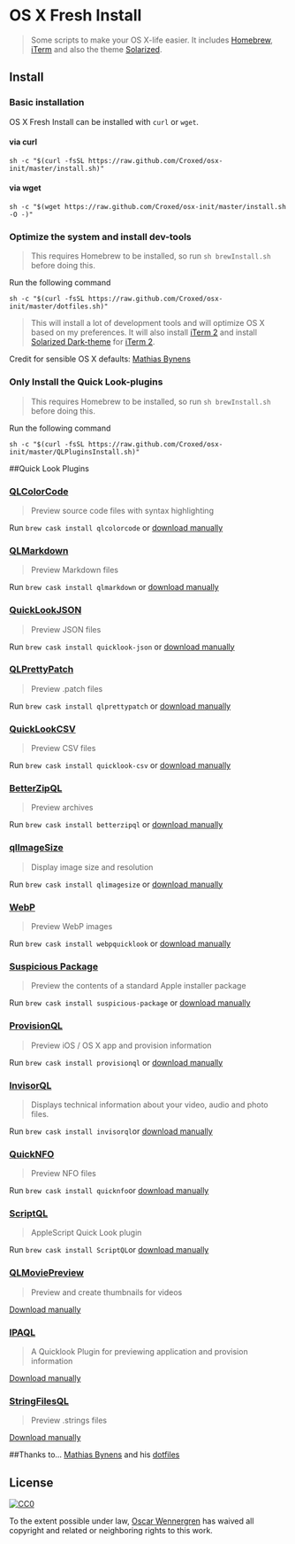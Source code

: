 # OS X Fresh Install
> Some scripts to make your OS X-life easier.
> It includes [Homebrew](brew.sh), [iTerm](https://www.iterm2.com) and also the theme [Solarized](http://ethanschoonover.com/solarized).

## Install

### Basic installation
OS X Fresh Install can be installed with `curl` or `wget`.

#### via curl 

```shell
sh -c "$(curl -fsSL https://raw.github.com/Croxed/osx-init/master/install.sh)"
```

#### via wget
```shell
sh -c "$(wget https://raw.github.com/Croxed/osx-init/master/install.sh -O -)"
```

### Optimize the system and install dev-tools
> This requires Homebrew to be installed, so run `sh brewInstall.sh` before doing this.
 
Run the following command


```shell
sh -c "$(curl -fsSL https://raw.github.com/Croxed/osx-init/master/dotfiles.sh)"
```

>This will install a lot of development tools and will optimize OS X based on my preferences. 
It will also install [iTerm 2](https://www.iterm2.com) and install [Solarized Dark-theme](https://github.com/altercation/solarized/tree/master/iterm2-colors-solarized) for [iTerm 2](https://www.iterm2.com).

Credit for sensible OS X defaults: 
[Mathias Bynens](https://mathiasbynens.be)

### Only Install the Quick Look-plugins
> This requires Homebrew to be installed, so run `sh brewInstall.sh` before doing this.

Run the following command

```shell
sh -c "$(curl -fsSL https://raw.github.com/Croxed/osx-init/master/QLPluginsInstall.sh)"
```

##Quick Look Plugins
### [QLColorCode](https://code.google.com/p/qlcolorcode/)

> Preview source code files with syntax highlighting

Run `brew cask install qlcolorcode` or [download manually](https://qlcolorcode.googlecode.com/files/QLColorCode-2.0.2.tgz)

### [QLMarkdown](https://github.com/toland/qlmarkdown)

> Preview Markdown files

Run `brew cask install qlmarkdown` or [download manually](https://github.com/downloads/toland/qlmarkdown/QLMarkdown-1.3.zip)


### [QuickLookJSON](http://www.sagtau.com/quicklookjson.html)

> Preview JSON files

Run `brew cask install quicklook-json` or [download manually](http://www.sagtau.com/media/QuickLookJSON.qlgenerator.zip)


### [QLPrettyPatch](https://github.com/atnan/QLPrettyPatch)

> Preview .patch files

Run `brew cask install qlprettypatch` or [download manually](https://github.com/atnan/QLPrettyPatch/releases)


### [QuickLookCSV](https://github.com/p2/quicklook-csv)

> Preview CSV files

Run `brew cask install quicklook-csv` or [download manually](http://quicklook-csv.googlecode.com/files/QuickLookCSV.dmg)

### [BetterZipQL](http://macitbetter.com/BetterZip-Quick-Look-Generator/)

> Preview archives

Run `brew cask install betterzipql` or [download manually](http://macitbetter.com/BetterZipQL.zip)

### [qlImageSize](https://github.com/Nyx0uf/qlImageSize)

> Display image size and resolution

Run `brew cask install qlimagesize` or [download manually](https://github.com/Nyx0uf/qlImageSize#installation)

### [WebP](https://github.com/dchest/webp-quicklook)

> Preview WebP images

Run `brew cask install webpquicklook` or [download manually](https://github.com/dchest/webp-quicklook/releases)

### [Suspicious Package](http://www.mothersruin.com/software/SuspiciousPackage/)

> Preview the contents of a standard Apple installer package

Run `brew cask install suspicious-package` or [download manually](http://www.mothersruin.com/software/downloads/SuspiciousPackage.pkg)

### [ProvisionQL](https://github.com/ealeksandrov/ProvisionQL)

> Preview iOS / OS X app and provision information

Run `brew cask install provisionql` or [download manually](https://github.com/ealeksandrov/ProvisionQL/releases)

### [InvisorQL](http://www.pozdeev.com/invisor/)
> Displays technical information about your video, audio and photo files.

Run `brew cask install invisorql`or [download manually](http://www.pozdeev.com/invisor/InvisorQL.zip)

### [QuickNFO](https://github.com/planbnet/QuickNFO)
> Preview NFO files

Run `brew cask install quicknfo`or [download manually](https://github.com/planbnet/QuickNFO/raw/master/QuickNFO.qlgenerator.zip)

### [ScriptQL](https://www.kainjow.com)
> AppleScript Quick Look plugin

Run `brew cask install ScriptQL`or [download manually](https://www.kainjow.com/downloads/ScriptQL_qlgenerator.zip)

### [QLMoviePreview](https://github.com/Nyx0uf/qlMoviePreview)
> Preview and create thumbnails for videos

[Download manually](http://repo.whine.fr/qlmoviepreview.qlgenerator-10.9.zip)

### [IPAQL](http://ipaql.com)
> A Quicklook Plugin for previewing application and provision information

[Download manually](http://ipaql.com/site/assets/files/1006/ipaql_1-3-0.zip)

### [StringFilesQL](http://blog.timac.org/?p=933)
> Preview .strings files

[Download manually](http://blog.timac.org/post-images/StringsFileQuickLook/StringsFile.qlgenerator.zip)

##Thanks to...
[Mathias Bynens](https://mathiasbynens.be) and his [dotfiles](https://github.com/mathiasbynens/dotfiles)

## License

[![CC0](http://i.creativecommons.org/p/zero/1.0/88x31.png)](http://creativecommons.org/publicdomain/zero/1.0/)

To the extent possible under law, [Oscar Wennergren](http://github.com/Croxed) has waived all copyright and related or neighboring rights to this work.